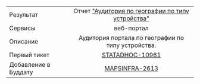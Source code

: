 | | |
|:------------- |:-------------:|
| Результат | Отчет ["Аудитория по географии по типу устройства"](https://stat.yandex-team.ru/Portal/ClickhouseImports/AudienceByGeographyByDeviceType) |
| Сервисы | веб-портал |
| Описание | Аудитория портала по географии по типу устройства. |
| Первый тикет | [STATADHOC-10961](https://st.yandex-team.ru/STATADHOC-10961) |
| Добавление в Буддату | [MAPSINFRA-2613](https://st.yandex-team.ru/MAPSINFRA-2613)
